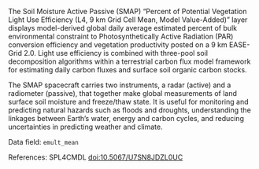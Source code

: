 The Soil Moisture Active Passive (SMAP) “Percent of Potential Vegetation Light Use Efficiency (L4, 9 km Grid Cell Mean, Model Value-Added)” layer displays model-derived global daily average estimated percent of bulk environmental constraint to Photosynthetically Active Radiation (PAR) conversion efficiency and vegetation productivity posted on a 9 km EASE-Grid 2.0. Light use efficiency is combined with three-pool soil decomposition algorithms within a terrestrial carbon flux model framework for estimating daily carbon fluxes and surface soil organic carbon stocks.

The SMAP spacecraft carries two instruments, a radar (active) and a radiometer (passive), that together make global measurements of land surface soil moisture and freeze/thaw state. It is useful for monitoring and predicting natural hazards such as floods and droughts, understanding the linkages between Earth’s water, energy and carbon cycles, and reducing uncertainties in predicting weather and climate.

Data field: `emult_mean`

References: SPL4CMDL [doi:10.5067/U7SN8JDZL0UC](https://doi.org/10.5067/U7SN8JDZL0UC)


